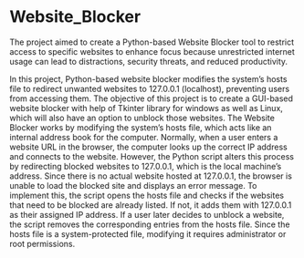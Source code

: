# Website_Blocker
The project aimed to create a Python-based Website Blocker tool to restrict access to specific websites to enhance focus because unrestricted internet usage can lead to distractions, security threats, and reduced productivity. 

In this project, Python-based website blocker modifies the system’s hosts file to redirect unwanted websites to 127.0.0.1 (localhost), preventing users from accessing them. The objective of this project is to create a GUI-based website blocker with help of Tkinter library for windows as well as Linux, which will also have an option to unblock those websites.
The Website Blocker works by modifying the system’s hosts file, which acts like an internal address book for the computer. Normally, when a user enters a website URL in the browser, the computer looks up the correct IP address and connects to the website. However, the Python script alters this process by redirecting blocked websites to 127.0.0.1, which is the local machine’s address. Since there is no actual website hosted at 127.0.0.1, the browser is unable to load the blocked site and displays an error message.
To implement this, the script opens the hosts file and checks if the websites that need to be blocked are already listed. If not, it adds them with 127.0.0.1 as their assigned IP address. If a user later decides to unblock a website, the script removes the corresponding entries from the hosts file. Since the hosts file is a system-protected file, modifying it requires administrator or root permissions.
